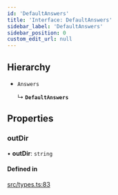 ```yaml
---
id: 'DefaultAnswers'
title: 'Interface: DefaultAnswers'
sidebar_label: 'DefaultAnswers'
sidebar_position: 0
custom_edit_url: null
---
```


## Hierarchy

- `Answers`

  ↳ **`DefaultAnswers`**

## Properties

### outDir

• **outDir**: `string`

#### Defined in

[src/types.ts:83](https://github.com/pantheon-systems/decoupled-kit-js/blob/5ccd9d50b/packages/create-pantheon-decoupled-kit/src/types.ts#L83)
